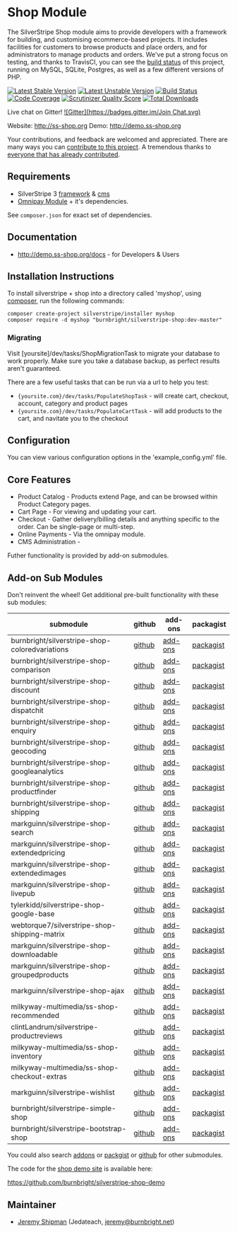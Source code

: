 # Shop Module

The SilverStripe Shop module aims to provide developers with a framework for building, and customising ecommerce-based projects.
It includes facilities for customers to browse products and place orders, and for administrators to manage products and orders.
We've put a strong focus on testing, and thanks to TravisCI, you can see the [build status](https://travis-ci.org/burnbright/silverstripe-shop) of this project, running on MySQL, SQLite, Postgres, as well as a few different versions of PHP.

[![Latest Stable Version](https://poser.pugx.org/burnbright/silverstripe-shop/v/stable.png)](https://packagist.org/packages/burnbright/silverstripe-shop)
[![Latest Unstable Version](https://poser.pugx.org/burnbright/silverstripe-shop/v/unstable.png)](https://packagist.org/packages/burnbright/silverstripe-shop)
[![Build Status](https://secure.travis-ci.org/burnbright/silverstripe-shop.png)](http://travis-ci.org/burnbright/silverstripe-shop)
[![Code Coverage](https://scrutinizer-ci.com/g/burnbright/silverstripe-shop/badges/coverage.png?s=1abe84b468ef3d96646a0546954adba8131d6459)](https://scrutinizer-ci.com/g/burnbright/silverstripe-shop/)
[![Scrutinizer Quality Score](https://scrutinizer-ci.com/g/burnbright/silverstripe-shop/badges/quality-score.png?s=d60753d6cca3817e80aca3dbb79eb5bd4140c981)](https://scrutinizer-ci.com/g/burnbright/silverstripe-shop/)
[![Total Downloads](https://poser.pugx.org/burnbright/silverstripe-shop/downloads.png)](https://packagist.org/packages/burnbright/silverstripe-shop)

Live chat on Gitter! [![Gitter](https://badges.gitter.im/Join Chat.svg)](https://gitter.im/burnbright/silverstripe-shop?utm_source=badge&utm_medium=badge&utm_campaign=pr-badge&utm_content=badge)

Website: http://ss-shop.org
Demo: http://demo.ss-shop.org

Your contributions, and feedback are welcomed and appreciated. There are many ways you can [contribute to this project](https://github.com/burnbright/silverstripe-shop/wiki/Contributing).
A tremendous thanks to [everyone that has already contributed](https://github.com/burnbright/silverstripe-shop/graphs/contributors).

## Requirements

 * SilverStripe 3 [framework](https://github.com/silverstripe/silverstripe-framework) & [cms](https://github.com/silverstripe/silverstripe-cms)
 * [Omnipay Module](https://github.com/burnbright/silverstripe-omnipay) + it's dependencies.

See `composer.json` for exact set of dependencies.

## Documentation

 * http://demo.ss-shop.org/docs - for Developers & Users

## Installation Instructions

To install silverstripe + shop into a directory called 'myshop', using [composer](http://doc.silverstripe.org/framework/en/installation/composer), run the following commands:
```
composer create-project silverstripe/installer myshop
composer require -d myshop "burnbright/silverstripe-shop:dev-master"
```

### Migrating

Visit [yoursite]/dev/tasks/ShopMigrationTask to migrate your database to work properly.
Make sure you take a database backup, as perfect results aren't guaranteed.

There are a few useful tasks that can be run via a url to help you test:

 * `{yoursite.com}/dev/tasks/PopulateShopTask` - will create cart, checkout, account, category and product pages
 * `{yoursite.com}/dev/tasks/PopulateCartTask` - will add products to the cart, and navitate you to the checkout

## Configuration

You can view various configuration options in the 'example_config.yml' file.

## Core Features

 * Product Catalog - Products extend Page, and can be browsed within Product Category pages.
 * Cart Page - For viewing and updating your cart.
 * Checkout - Gather delivery/billing details and anything specific to the order. Can be single-page or multi-step.
 * Online Payments - Via the omnipay module.
 * CMS Administration - 

Futher functionality is provided by add-on submodules.

## Add-on Sub Modules

Don't reinvent the wheel! Get additional pre-built functionality with these sub modules:

submodule | github | add-ons | packagist
----------|--------|---------|----------
burnbright/silverstripe-shop-coloredvariations | [github](http://www.github.com/burnbright/silverstripe-shop-coloredvariations) | [add-ons](http://addons.silverstripe.org/add-ons/burnbright/silverstripe-shop-coloredvariations) | [packagist](https://packagist.org/packages/burnbright/silverstripe-shop-coloredvariations)
burnbright/silverstripe-shop-comparison | [github](http://www.github.com/burnbright/silverstripe-shop-comparison) | [add-ons](http://addons.silverstripe.org/add-ons/burnbright/silverstripe-shop-comparison) | [packagist](https://packagist.org/packages/burnbright/silverstripe-shop-comparison)
burnbright/silverstripe-shop-discount | [github](http://www.github.com/burnbright/silverstripe-shop-discount) | [add-ons](http://addons.silverstripe.org/add-ons/burnbright/silverstripe-shop-discount) | [packagist](https://packagist.org/packages/burnbright/silverstripe-shop-discount)
burnbright/silverstripe-shop-dispatchit | [github](http://www.github.com/burnbright/silverstripe-shop-dispatchit) | [add-ons](http://addons.silverstripe.org/add-ons/burnbright/silverstripe-shop-dispatchit) | [packagist](https://packagist.org/packages/burnbright/silverstripe-shop-dispatchit)
burnbright/silverstripe-shop-enquiry | [github](http://www.github.com/burnbright/silverstripe-shop-enquiry) | [add-ons](http://addons.silverstripe.org/add-ons/burnbright/silverstripe-shop-enquiry) | [packagist](https://packagist.org/packages/burnbright/silverstripe-shop-enquiry)
burnbright/silverstripe-shop-geocoding | [github](http://www.github.com/burnbright/silverstripe-shop-geocoding) | [add-ons](http://addons.silverstripe.org/add-ons/burnbright/silverstripe-shop-geocoding) | [packagist](https://packagist.org/packages/burnbright/silverstripe-shop-geocoding)
burnbright/silverstripe-shop-googleanalytics | [github](http://www.github.com/burnbright/silverstripe-shop-googleanalytics) | [add-ons](http://addons.silverstripe.org/add-ons/burnbright/silverstripe-shop-googleanalytics) | [packagist](https://packagist.org/packages/burnbright/silverstripe-shop-googleanalytics)
burnbright/silverstripe-shop-productfinder | [github](http://www.github.com/burnbright/silverstripe-shop-productfinder) | [add-ons](http://addons.silverstripe.org/add-ons/burnbright/silverstripe-shop-productfinder) | [packagist](https://packagist.org/packages/burnbright/silverstripe-shop-productfinder)
burnbright/silverstripe-shop-shipping | [github](http://www.github.com/burnbright/silverstripe-shop-shipping) | [add-ons](http://addons.silverstripe.org/add-ons/burnbright/silverstripe-shop-shipping) | [packagist](https://packagist.org/packages/burnbright/silverstripe-shop-shipping)
markguinn/silverstripe-shop-search | [github](http://www.github.com/markguinn/silverstripe-shop-search) | [add-ons](http://addons.silverstripe.org/add-ons/markguinn/silverstripe-shop-search) | [packagist](https://packagist.org/packages/markguinn/silverstripe-shop-search)
markguinn/silverstripe-shop-extendedpricing | [github](http://www.github.com/markguinn/silverstripe-shop-extendedpricing) | [add-ons](http://addons.silverstripe.org/add-ons/markguinn/silverstripe-shop-extendedpricing) | [packagist](https://packagist.org/packages/markguinn/silverstripe-shop-extendedpricing)
markguinn/silverstripe-shop-extendedimages | [github](http://www.github.com/markguinn/silverstripe-shop-extendedimages) | [add-ons](http://addons.silverstripe.org/add-ons/markguinn/silverstripe-shop-extendedimages) | [packagist](https://packagist.org/packages/markguinn/silverstripe-shop-extendedimages)
markguinn/silverstripe-shop-livepub | [github](http://www.github.com/markguinn/silverstripe-shop-livepub) | [add-ons](http://addons.silverstripe.org/add-ons/markguinn/silverstripe-shop-livepub) | [packagist](https://packagist.org/packages/markguinn/silverstripe-shop-livepub)
tylerkidd/silverstripe-shop-google-base | [github](http://www.github.com/tylerkidd/silverstripe-shop-google-base) | [add-ons](http://addons.silverstripe.org/add-ons/tylerkidd/silverstripe-shop-google-base) | [packagist](https://packagist.org/packages/tylerkidd/silverstripe-shop-google-base)
webtorque7/silverstripe-shop-shipping-matrix | [github](http://www.github.com/webtorque7/silverstripe-shop-shipping-matrix) | [add-ons](http://addons.silverstripe.org/add-ons/webtorque7/silverstripe-shop-shipping-matrix) | [packagist](https://packagist.org/packages/webtorque7/silverstripe-shop-shipping-matrix)
markguinn/silverstripe-shop-downloadable | [github](http://www.github.com/markguinn/silverstripe-shop-downloadable) | [add-ons](http://addons.silverstripe.org/add-ons/markguinn/silverstripe-shop-downloadable) | [packagist](https://packagist.org/packages/markguinn/silverstripe-shop-downloadable)
markguinn/silverstripe-shop-groupedproducts | [github](http://www.github.com/markguinn/silverstripe-shop-groupedproducts) | [add-ons](http://addons.silverstripe.org/add-ons/markguinn/silverstripe-shop-groupedproducts) | [packagist](https://packagist.org/packages/markguinn/silverstripe-shop-groupedproducts)
markguinn/silverstripe-shop-ajax | [github](http://www.github.com/markguinn/silverstripe-shop-ajax) | [add-ons](http://addons.silverstripe.org/add-ons/markguinn/silverstripe-shop-ajax) | [packagist](https://packagist.org/packages/markguinn/silverstripe-shop-ajax)
milkyway-multimedia/ss-shop-recommended | [github](http://www.github.com/milkyway-multimedia/ss-shop-recommended) | [add-ons](http://addons.silverstripe.org/add-ons/milkyway-multimedia/ss-shop-recommended) | [packagist](https://packagist.org/packages/milkyway-multimedia/ss-shop-recommended)
clintLandrum/silverstripe-productreviews | [github](http://www.github.com/clintLandrum/silverstripe-productreviews) | [add-ons](http://addons.silverstripe.org/add-ons/clintLandrum/silverstripe-productreviews) | [packagist](https://packagist.org/packages/clintLandrum/silverstripe-productreviews)
milkyway-multimedia/ss-shop-inventory | [github](http://www.github.com/milkyway-multimedia/ss-shop-inventory) | [add-ons](http://addons.silverstripe.org/add-ons/milkyway-multimedia/ss-shop-inventory) | [packagist](https://packagist.org/packages/milkyway-multimedia/ss-shop-inventory)
milkyway-multimedia/ss-shop-checkout-extras | [github](http://www.github.com/milkyway-multimedia/ss-shop-checkout-extras) | [add-ons](http://addons.silverstripe.org/add-ons/milkyway-multimedia/ss-shop-checkout-extras) | [packagist](https://packagist.org/packages/milkyway-multimedia/ss-shop-checkout-extras)
markguinn/silverstripe-wishlist | [github](http://www.github.com/markguinn/silverstripe-wishlist) | [add-ons](http://addons.silverstripe.org/add-ons/markguinn/silverstripe-wishlist) | [packagist](https://packagist.org/packages/markguinn/silverstripe-wishlist)
burnbright/silverstripe-simple-shop | [github](http://www.github.com/burnbright/silverstripe-simple-shop) | [add-ons](http://addons.silverstripe.org/add-ons/burnbright/silverstripe-simple-shop) | [packagist](https://packagist.org/packages/burnbright/silverstripe-simple-shop)
burnbright/silverstripe-bootstrap-shop | [github](http://www.github.com/burnbright/silverstripe-bootstrap-shop) | [add-ons](http://addons.silverstripe.org/add-ons/burnbright/silverstripe-bootstrap-shop) | [packagist](https://packagist.org/packages/burnbright/silverstripe-bootstrap-shop)

You could also search [addons](http://addons.silverstripe.org/add-ons?search=shop) or [packgist](https://packagist.org/search/?q=silverstripe%20shop) or [github](https://github.com/search?q=silverstripe+shop) for other submodules.

The code for the [shop demo site](http://demo.ss-shop.org/) is available here:

https://github.com/burnbright/silverstripe-shop-demo


## Maintainer

 * [Jeremy Shipman](http://www.jeremyshipman.com) (Jedateach, jeremy@burnbright.net)
